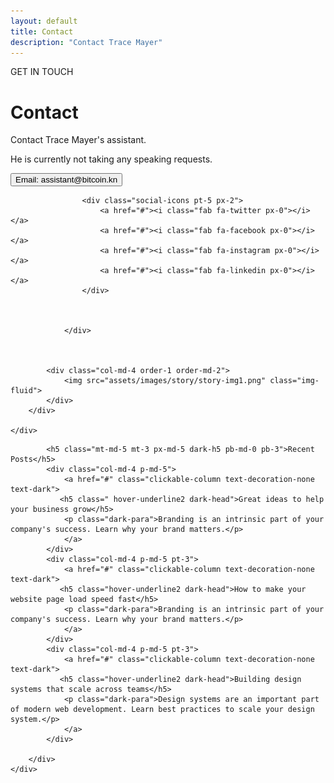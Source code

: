 ```yaml
---
layout: default
title: Contact
description: "Contact Trace Mayer"
---
```


<body>
   <!-- Main Section -->
    <div class="container">
        <div class="row w-100">
            <div class="col-md-8  text-start pb-md-5 px-md-5">
                <p class="main-p1 ps-3">GET IN TOUCH</p>
                <h1 class="fw-bold display-4 main-h1 pb-3 pb-md-4 px-2">Contact</h1>
               <p class="px-2">Contact Trace Mayer's assistant. </p>
                <p class="px-2 pb-md-3 pb-5">
                    He is currently not taking any speaking requests. </p>
                    <button type="submit" class="btn1">Email: assistant@bitcoin.kn</button>

                    <div class="social-icons pt-5 px-2">
                        <a href="#"><i class="fab fa-twitter px-0"></i></a>
                        <a href="#"><i class="fab fa-facebook px-0"></i></a>
                        <a href="#"><i class="fab fa-instagram px-0"></i></a>
                        <a href="#"><i class="fab fa-linkedin px-0"></i></a>
                    </div>
                    
                    
                    
                </div>

                

            <div class="col-md-4 order-1 order-md-2">
                <img src="assets/images/story/story-img1.png" class="img-fluid">
            </div>
        </div>
        
    </div>



   <!-- Dark Section -->
   <div class="dark-section text-center text-md-start p-md-4 px-3 px-md-0 py-5
    py-md-0">
    <div class="container p-md-4">
        <div class="row">
           
            <h5 class="mt-md-5 mt-3 px-md-5 dark-h5 pb-md-0 pb-3">Recent Posts</h5>
            <div class="col-md-4 p-md-5">
                <a href="#" class="clickable-column text-decoration-none text-dark">
               <h5 class=" hover-underline2 dark-head">Great ideas to help your business grow</h5>
                <p class="dark-para">Branding is an intrinsic part of your company's success. Learn why your brand matters.</p>
                </a>
            </div>
            <div class="col-md-4 p-md-5 pt-3">
                <a href="#" class="clickable-column text-decoration-none text-dark">
               <h5 class="hover-underline2 dark-head">How to make your website page load speed fast</h5>
                <p class="dark-para">Branding is an intrinsic part of your company's success. Learn why your brand matters.</p>
                </a>
            </div>
            <div class="col-md-4 p-md-5 pt-3">
                <a href="#" class="clickable-column text-decoration-none text-dark">
               <h5 class="hover-underline2 dark-head">Building design systems that scale across teams</h5>
                <p class="dark-para">Design systems are an important part of modern web development. Learn best practices to scale your design system.</p>
                </a>
            </div>
            
        </div>
    </div>
</div>
</body>
